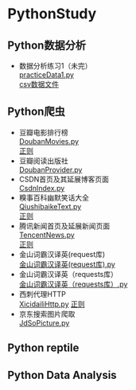 # PythonStudy
## Python数据分析
- 数据分析练习1（未完）  
  [practiceData1.py](practiceData1.py)  
  [csv数据文件](Data/DataAnalyst.csv)
## Python爬虫
- 豆瓣电影排行榜  
  [DoubanMovies.py](DoubanMovies.py)  
  [正则](Data/DoubanMoviesRe.txt)
- 豆瓣阅读出版社  
  [DoubanProvider.py](DoubanProvider.py) 
- CSDN首页及其延展博客页面  
  [CsdnIndex.py](CsdnIndex.py)
- 糗事百科幽默笑话大全  
  [QiushibaikeText.py](QiushibaikeText.py)  
  [正则](Data/qiushibaikeRe.txt)
- 腾讯新闻首页及延展新闻页面  
  [TencentNews.py](TencentNews.py)  
  [正则](Data/TencentNewIndexRe.txt)
- 金山词霸汉译英(request库)  
  [金山词霸汉译英(request库).py](金山词霸汉译英(request库).py)  
- 金山词霸汉译英（requests库）  
  [金山词霸汉译英（requests库）.py](金山词霸汉译英（requests库）.py)  
- 西刺代理HTTP  
  [XicidailiHttp.py](XicidailiHttp.py)
  [正则](Data/XicidailiHttpRe.txt)
- 京东搜索图片爬取  
  [JdSoPicture.py](JdSoPicture.py)  
## Python reptile 

## Python Data Analysis
